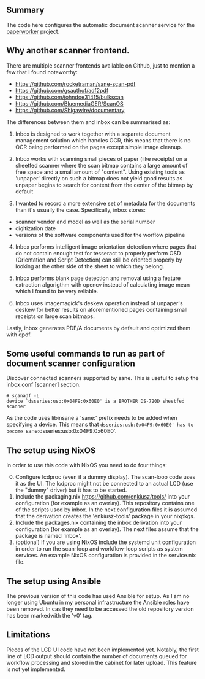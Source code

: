 ## Summary

The code here configures the automatic document scanner service for the [paperworker](https://hackaday.io/project/28232-paperworker) project.

## Why another scanner frontend.

There are multiple scanner frontends available on Github, just to mention a few that I found noteworthy:

- https://github.com/rocketraman/sane-scan-pdf
- https://github.com/gsauthof/adf2pdf
- https://github.com/johndoe31415/bulkscan
- https://github.com/BluemediaGER/ScanOS
- https://github.com/Shigawire/documentary

The differences between them and inbox can be summarised as:

1. Inbox is designed to work together with a separate document management solution which handles OCR, this means that 
there is no OCR being performed on the pages except simple image cleanup.

2. Inbox works with scanning small pieces of paper (like receipts) on a sheetfed scanner where the scan bitmap
contains a large amount of free space and a small amount of "content". Using existing tools as 'unpaper' directly on such a bitmap
does not yield good results as unpaper begins to search for content from the center of the bitmap by default

3. I wanted to record a more extensive set of metadata for the documents than it's usually the case. Specifically, inbox stores:
- scanner vendor and model as well as the serial number
- digitization date
- versions of the software components used for the worflow pipeline

4. Inbox performs intelligent image orientation detection where pages that do not contain enough test for tesseract to properly
perform OSD (Orientation and Script Detection) can still be oriented properly by looking at the other side of the sheet to which they
belong.

5. Inbox performs blank page detection and removal using a feature extraction algorigthm with opencv instead of calculating image mean
which I found to be very reliable.

6. Inbox uses imagemagick's deskew operation instead of unpaper's deskew for better results on aforementioned pages containing small
receipts on large scan bitmaps.

Lastly, inbox generates PDF/A documents by default and optimized them with qpdf.

## Some useful commands to run as part of document scanner configuration

Discover connected scanners supported by sane. This is useful to setup the inbox.conf [scanner] section.

```
# scanadf -L
device `dsseries:usb:0x04F9:0x60E0' is a BROTHER DS-720D sheetfed scanner
```

As the code uses libinsane a 'sane:' prefix needs to be added when specifying a device. This means that `dsseries:usb:0x04F9:0x60E0' has to become
`sane:dsseries:usb:0x04F9:0x60E0'.

## The setup using NixOS

In order to use this code with NixOS you need to do four things:

0. Configure lcdproc (even if a dummy display). The scan-loop code uses it as the UI. The lcdproc might not be connected to an actual LCD (use the "dummy" driver) but it has to be started.
1. Include the packaging.nix https://github.com/enkiusz/tools/ into your configuration (for example as an overlay). This repository contains one of the scripts used by inbox. In the next configuration files it is assumed that the derivation creates the 'enkiusz-tools' package in your nixpkgs.
2. Include the packages.nix containing the inbox derivation into your configuration (for example as an overlay). The next files assume that the package is named 'inbox'.
3. (optional) If you are using NixOS include the systemd unit configuration in order to run the scan-loop and workflow-loop scripts as system services. An example NixOS configuration is provided in the service.nix file.

## The setup using Ansible

The previous version of this code has used Ansible for setup. As I am no longer using Ubuntu in my personal infrastructure the Ansible roles have been removed. In
cas they need to be accessed the old repository version has been markedwith the 'v0' tag.

## Limitations

Pieces of the LCD UI code have not been implemented yet. Notably, the first line of LCD output should contain the number of documents queued for workflow processing
and stored in the cabinet for later upload. This feature is not yet implemented.


